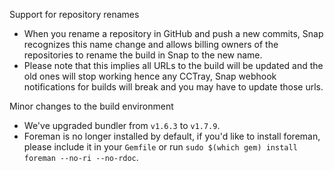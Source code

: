 Support for repository renames

* When you rename a repository in GitHub and push a new commits, Snap recognizes this name change and allows billing owners of the repositories to rename the build in Snap to the new name.
* Please note that this implies all URLs to the build will be updated and the old ones will stop working hence any CCTray, Snap webhook notifications for builds will break and you may have to update those urls.

Minor changes to the build environment

* We've upgraded bundler from `v1.6.3` to `v1.7.9`.
* Foreman is no longer installed by default, if you'd like to install foreman, please include it in your `Gemfile` or run `sudo $(which gem) install foreman --no-ri --no-rdoc`.
